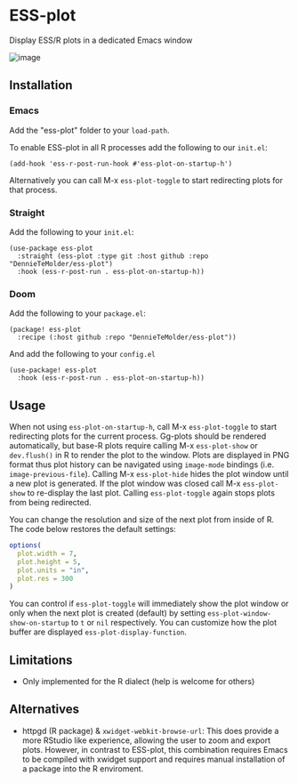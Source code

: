 # ESS-plot
Display ESS/R plots in a dedicated Emacs window

![image](https://github.com/DennieTeMolder/ess-plot/assets/51680200/5c387d64-53ea-468f-9b84-26fc6f256cb5)

## Installation
### Emacs
Add the "ess-plot" folder to your `load-path`. 

To enable ESS-plot in all R processes add the following to our `init.el`:
```emacs-lisp
(add-hook 'ess-r-post-run-hook #'ess-plot-on-startup-h')
```

Alternatively you can call M-x `ess-plot-toggle` to start redirecting plots for
that process.

### Straight
Add the following to your `init.el`:
```emacs-lisp
(use-package ess-plot
  :straight (ess-plot :type git :host github :repo "DennieTeMolder/ess-plot")
  :hook (ess-r-post-run . ess-plot-on-startup-h))
```

### Doom
Add the following to your `package.el`:
```emacs-lisp
(package! ess-plot
  :recipe (:host github :repo "DennieTeMolder/ess-plot"))
```

And add the following to your `config.el`
```emacs-lisp
(use-package! ess-plot
  :hook (ess-r-post-run . ess-plot-on-startup-h))
```

## Usage
When not using `ess-plot-on-startup-h`, call M-x `ess-plot-toggle` to start
redirecting plots for the current process. Gg-plots should be rendered
automatically, but base-R plots require calling M-x `ess-plot-show` or
`dev.flush()` in R to render the plot to the window. Plots are displayed in PNG
format thus plot history can be navigated using `image-mode` bindings (i.e.
`image-previous-file`). Calling M-x `ess-plot-hide` hides the plot window until
a new plot is generated. If the plot window was closed call M-x `ess-plot-show`
to re-display the last plot. Calling `ess-plot-toggle` again stops plots from
being redirected.

You can change the resolution and size of the next plot from inside of R. 
The code below restores the default settings:
```R
options(
  plot.width = 7,
  plot.height = 5,
  plot.units = "in",
  plot.res = 300
)
```

You can control if `ess-plot-toggle` will immediately show the plot window or
only when the next plot is created (default) by setting
`ess-plot-window-show-on-startup` to `t` or `nil` respectively. You can
customize how the plot buffer are displayed
`ess-plot-display-function`.

## Limitations
 - Only implemented for the R dialect (help is welcome for others)

## Alternatives
- httpgd (R package) & `xwidget-webkit-browse-url`: This does provide a more
  RStudio like experience, allowing the user to zoom and export plots.
  However, in contrast to ESS-plot, this combination requires Emacs to
  be compiled with xwidget support and requires manual installation of a
  package into the R enviroment.
